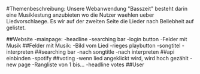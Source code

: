 #Themenbeschreibung:
Unsere Webanwendung "Basszeit" besteht darin eine Musiklestung anzubieten wo die Nutzer waehlen ueber Liedvorschlaege. Es wir auf der zweiten Seite die Lieder nach Beliebheit auf gelistet.

##Website
-mainpage: 
    -headline
    -searching bar
    -login button
    -Felder mit Musik 
##Felder mit Musik:
    -Bild vom Lied
        -rieges playbutton
    -songtitel
    -interpreten
##searching bar
    -nach songtitle
    -nach interpreten
##api einbinden
    -spotify
##voting
    -wenn lied angeklickt wird, wird hoch gezählt
    -new page
        -Rangliste von 1 bis...
        -headline votes
##User



